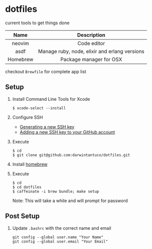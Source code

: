# dotfiles

current tools to get things done

|   Name   |                  Description                  |
| :------: | :-------------------------------------------: |
|  neovim  |                  Code editor                  |
|   asdf   | Manage ruby, node, elixir and erlang versions |
| Homebrew |            Package manager for OSX            |

checkout `Brewfile` for complete app list

## Setup

1. Install Command Line Tools for Xcode

   ```shell
   $ xcode-select --install
   ```

1. Configure SSH

   - [Generating a new SSH key](https://help.github.com/articles/generating-a-new-ssh-key-and-adding-it-to-the-ssh-agent/)
   - [Adding a new SSH key to your GitHub account](https://help.github.com/articles/adding-a-new-ssh-key-to-your-github-account/)

1. Execute

   ```shell
   $ cd
   $ git clone git@github.com:darwintantuco/dotfiles.git
   ```

1. Install [homebrew](https://brew.sh/)
1. Execute

   ```shell
   $ cd
   $ cd dotfiles
   $ caffeinate -i brew bundle; make setup
   ```

   Note: This will take a while and will prompt for password

## Post Setup

1. Update `.bashrc` with the correct name and email

   ```shell
   git config --global user.name "Your Name"
   git config --global user.email "Your Email"
   ```
